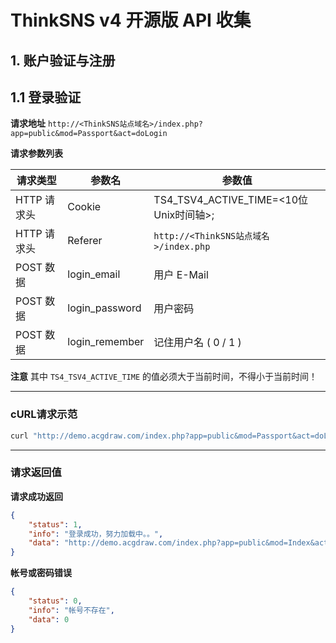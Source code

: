 # ThinkSNS v4 开源版 API 收集

## 1. 账户验证与注册

## 1.1 登录验证

**请求地址** `http://<ThinkSNS站点域名>/index.php?app=public&mod=Passport&act=doLogin`

**请求参数列表**

请求类型 | 参数名 | 参数值
-------- | ------ | -------
HTTP 请求头 | Cookie | TS4_TSV4_ACTIVE_TIME=<10位Unix时间轴>;
HTTP 请求头 | Referer | `http://<ThinkSNS站点域名>/index.php`
POST 数据 | login_email | 用户 E-Mail
POST 数据 | login_password | 用户密码
POST 数据 | login_remember | 记住用户名 ( 0 / 1 )

**注意** 其中 ```TS4_TSV4_ACTIVE_TIME``` 的值必须大于当前时间，不得小于当前时间！

---

### cURL请求示范

```bash
curl "http://demo.acgdraw.com/index.php?app=public&mod=Passport&act=doLogin" -H "Cookie: TS4_TSV4_ACTIVE_TIME=1476527241;" -H "Referer: http://demo.acgdraw.com/" --data "login_email=test"%"40example.com&login_password=12345678&login_remember=1" --compressed
```

---

### 请求返回值

**请求成功返回**

```json
{
    "status": 1,
    "info": "登录成功，努力加载中。。",
    "data": "http://demo.acgdraw.com/index.php?app=public&mod=Index&act=index"
}
```

**帐号或密码错误**

```json
{
    "status": 0,
    "info": "帐号不存在",
    "data": 0
}
```
